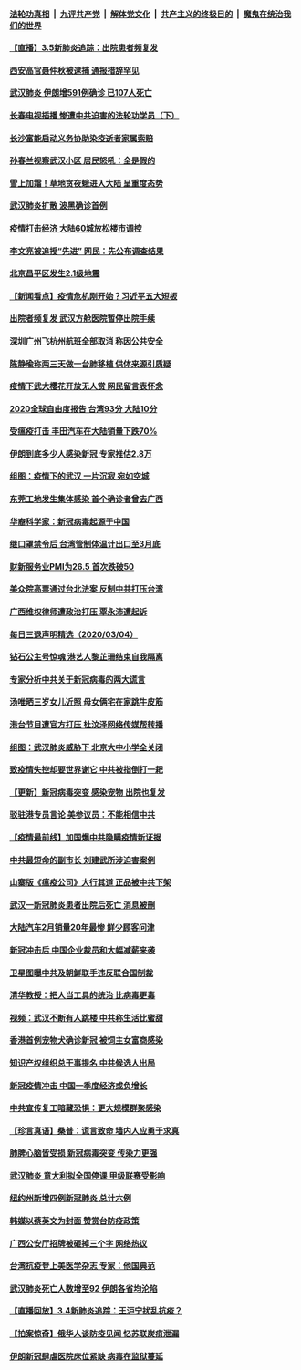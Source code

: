 ####  [法轮功真相](../../../../basic/blob/master/README.md?t=03052252) &nbsp;|&nbsp; [九评共产党](../../../../9ping.md/blob/master/README.md?t=03052252) &nbsp;|&nbsp; [解体党文化](../../../../jtdwh.md/blob/master/README.md?t=03052252)  &nbsp;|&nbsp; [共产主义的终极目的](../../../../gczydzjmd.md/blob/master/README.md?t=03052252) &nbsp;|&nbsp; [魔鬼在统治我们的世界](../../../../mgztzwmdsj.md/blob/master/README.md?t=03052252) 

#### [【直播】3.5新肺炎追踪：出院患者频复发](../pages/nsc413/n11917459.md?t=03052252) 


#### [西安高官聂仲秋被逮捕 通报措辞罕见](../pages/nsc413/n11917055.md?t=03052252) 

#### [武汉肺炎 伊朗增591例确诊 已107人死亡](../pages/nsc413/n11917357.md?t=03052252) 

#### [长春电视插播 惨遭中共迫害的法轮功学员（下）](../pages/nsc413/n11900218.md?t=03052252) 

#### [长沙富能启动义务协助染疫逝者家属索赔](../pages/nsc413/n11917306.md?t=03052252) 

#### [孙春兰视察武汉小区 居民怒吼：全是假的](../pages/nsc413/n11916833.md?t=03052252) 

#### [雪上加霜！草地贪夜蛾进入大陆 呈重度态势](../pages/nsc413/n11917141.md?t=03052252) 

#### [武汉肺炎扩散 波黑确诊首例](../pages/nsc413/n11917042.md?t=03052252) 

#### [疫情打击经济 大陆60城放松楼市调控](../pages/nsc413/n11916226.md?t=03052252) 

#### [李文亮被追授“先进” 网民：先公布调查结果](../pages/nsc413/n11916903.md?t=03052252) 

#### [北京昌平区发生2.1级地震](../pages/nsc413/n11917006.md?t=03052252) 

#### [【新闻看点】疫情危机刚开始？习近平五大短板](../pages/nsc413/n11915146.md?t=03052252) 

#### [出院者频复发 武汉方舱医院暂停出院手续](../pages/nsc413/n11915322.md?t=03052252) 

#### [深圳广州飞杭州航班全部取消 称因公共安全](../pages/nsc413/n11916670.md?t=03052252) 

#### [陈静瑜称两三天做一台肺移植 供体来源引质疑](../pages/nsc413/n11916385.md?t=03052252) 

#### [疫情下武大樱花开放无人赏 网民留言表怀念](../pages/nsc413/n11916132.md?t=03052252) 

#### [2020全球自由度报告 台湾93分 大陆10分](../pages/nsc413/n11916016.md?t=03052252) 

#### [受瘟疫打击 丰田汽车在大陆销量下跌70%](../pages/nsc413/n11916071.md?t=03052252) 

#### [伊朗到底多少人感染新冠 专家推估2.8万](../pages/nsc413/n11916156.md?t=03052252) 

#### [组图：疫情下的武汉 一片沉寂 宛如空城](../pages/nsc413/n11914758.md?t=03052252) 

#### [东莞工地发生集体感染 首个确诊者曾去广西](../pages/nsc413/n11915982.md?t=03052252) 

#### [华裔科学家：新冠病毒起源于中国](../pages/nsc413/n11916042.md?t=03052252) 

#### [继口罩禁令后 台湾管制体温计出口至3月底](../pages/nsc413/n11915859.md?t=03052252) 

#### [财新服务业PMI为26.5 首次跌破50](../pages/nsc413/n11915705.md?t=03052252) 

#### [美众院高票通过台北法案 反制中共打压台湾](../pages/nsc413/n11915911.md?t=03052252) 

#### [广西维权律师遭政治打压 覃永沛遭起诉](../pages/nsc413/n11915955.md?t=03052252) 

#### [每日三退声明精选（2020/03/04）](../pages/nsc413/n11915939.md?t=03052252) 

#### [钻石公主号惊魂 港艺人黎芷珊结束自我隔离](../pages/nsc413/n11915104.md?t=03052252) 

#### [专家分析中共关于新冠病毒的两大谎言](../pages/nsc413/n11915753.md?t=03052252) 

#### [汤唯晒三岁女儿近照 母女俩宅在家跳牛皮筋](../pages/nsc413/n11915518.md?t=03052252) 

#### [港台节目遭官方打压 杜汶泽网络传媒帮转播](../pages/nsc413/n11915262.md?t=03052252) 

#### [组图：武汉肺炎威胁下 北京大中小学全关闭](../pages/nsc413/n11915487.md?t=03052252) 

#### [致疫情失控却要世界谢它 中共被指倒打一耙](../pages/nsc413/n11915738.md?t=03052252) 

#### [【更新】新冠病毒突变 感染宠物 出院也复发](../pages/nsc413/n11890652.md?t=03052252) 

#### [驳驻港专员言论 美参议员：不能相信中共](../pages/nsc413/n11915659.md?t=03052252) 

#### [【疫情最前线】加国爆中共隐瞒疫情新证据](../pages/nsc413/n11915482.md?t=03052252) 

#### [中共最短命的副市长 刘建武所涉迫害案例](../pages/nsc413/n11915623.md?t=03052252) 

#### [山寨版《瘟疫公司》大行其道 正品被中共下架](../pages/nsc413/n11915604.md?t=03052252) 

#### [武汉一新冠肺炎患者出院后死亡 消息被删](../pages/nsc413/n11915512.md?t=03052252) 

#### [大陆汽车2月销量20年最惨 鲜少顾客问津](../pages/nsc413/n11915441.md?t=03052252) 

#### [新冠冲击后 中国企业裁员和大幅减薪来袭](../pages/nsc413/n11915404.md?t=03052252) 

#### [卫星图曝中共及朝鲜联手违反联合国制裁](../pages/nsc413/n11915406.md?t=03052252) 

#### [清华教授：把人当工具的统治 比病毒更毒](../pages/nsc413/n11915265.md?t=03052252) 

#### [视频：武汉不断有人跳楼 中共称生活比蜜甜](../pages/nsc413/n11915311.md?t=03052252) 

#### [香港首例宠物犬确诊新冠 被饲主女富商感染](../pages/nsc413/n11915307.md?t=03052252) 

#### [知识产权组织总干事提名 中共候选人出局](../pages/nsc413/n11915273.md?t=03052252) 

#### [新冠疫情冲击 中国一季度经济或负增长](../pages/nsc413/n11914902.md?t=03052252) 

#### [中共宣传复工暗藏恐惧：更大规模群聚感染](../pages/nsc413/n11915082.md?t=03052252) 

#### [【珍言真语】桑普：谎言致命 墙内人应勇于求真](../pages/nsc413/n11915169.md?t=03052252) 

#### [肺脾心脑皆受损 新冠病毒突变 传染力更强](../pages/nsc413/n11914921.md?t=03052252) 

#### [武汉肺炎 意大利拟全国停课 甲级联赛受影响](../pages/nsc413/n11914989.md?t=03052252) 

#### [纽约州新增四例新冠肺炎  总计六例](../pages/nsc413/n11914858.md?t=03052252) 

#### [韩媒以蔡英文为封面 赞赏台防疫政策](../pages/nsc413/n11914832.md?t=03052252) 

#### [广西公安厅招牌被砸掉三个字 网络热议](../pages/nsc413/n11914943.md?t=03052252) 

#### [台湾抗疫登上美医学杂志 专家：他国典范](../pages/nsc413/n11913421.md?t=03052252) 

#### [武汉肺炎死亡人数增至92 伊朗各省均沦陷](../pages/nsc413/n11914754.md?t=03052252) 

#### [【直播回放】3.4新肺炎追踪：王沪宁扰乱抗疫？](../pages/nsc413/n11914571.md?t=03052252) 

#### [【拍案惊奇】俄华人谈防疫见闻 忆苏联炭疽泄漏](../pages/nsc413/n11913399.md?t=03052252) 

#### [伊朗新冠肆虐医院床位紧缺 病毒在监狱蔓延](../pages/nsc413/n11914745.md?t=03052252) 

